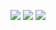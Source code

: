 ![](https://streak-stats.demolab.com/?user=hyperbel?theme=tokyonight)
![](https://skillicons.dev/icons?i=linux,bash,rust,cs,py,css,html,javascript,go,sqlite,vim&theme=dark)
![](https://github-readme-stats.vercel.app/api/top-langs/?username=hyperbel&layout=compact&theme=tokyonight)
